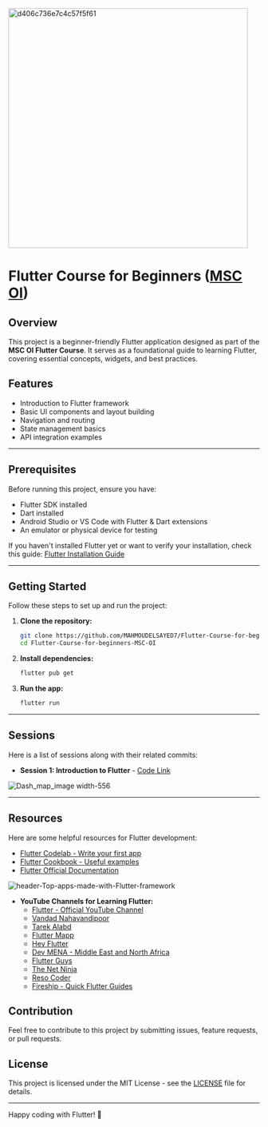 <img width="480" alt="d406c736e7c4c57f5f61" src="https://github.com/user-attachments/assets/a1ea67f4-8074-43c3-8a4d-c45e6f4b609c" />

# Flutter Course for Beginners ([MSC OI](https://www.facebook.com/profile.php?id=61563397411154))




## Overview
This project is a beginner-friendly Flutter application designed as part of the **MSC OI Flutter Course**. It serves as a foundational guide to learning Flutter, covering essential concepts, widgets, and best practices.
## Features
- Introduction to Flutter framework
- Basic UI components and layout building
- Navigation and routing
- State management basics
- API integration examples

---

## Prerequisites
Before running this project, ensure you have:
- Flutter SDK installed
- Dart installed
- Android Studio or VS Code with Flutter & Dart extensions
- An emulator or physical device for testing

If you haven't installed Flutter yet or want to verify your installation, check this guide: [Flutter Installation Guide](https://github.com/MAHMOUDELSAYED7/Flutter-Installation-Guide)

---


## Getting Started
Follow these steps to set up and run the project:

1. **Clone the repository:**
   ```sh
   git clone https://github.com/MAHMOUDELSAYED7/Flutter-Course-for-beginners-MSC-OI.git
   cd Flutter-Course-for-beginners-MSC-OI
   ```

2. **Install dependencies:**
   ```sh
   flutter pub get
   ```

3. **Run the app:**
   ```sh
   flutter run
   ```

---

## Sessions
Here is a list of sessions along with their related commits:

- **Session 1: Introduction to Flutter** - [Code Link](#)

![Dash_map_image width-556](https://github.com/user-attachments/assets/d744d3a7-ba49-43fd-9437-50c38b6d7e4d)

---

## Resources
Here are some helpful resources for Flutter development:
- [Flutter Codelab - Write your first app](https://docs.flutter.dev/get-started/codelab)
- [Flutter Cookbook - Useful examples](https://docs.flutter.dev/cookbook)
- [Flutter Official Documentation](https://docs.flutter.dev/)

![header-Top-apps-made-with-Flutter-framework](https://github.com/user-attachments/assets/230658af-762c-4ec8-a82f-12b0dd58601b)

- **YouTube Channels for Learning Flutter:**
  - [Flutter - Official YouTube Channel](https://www.youtube.com/c/flutterdev)
  - [Vandad Nahavandipoor](https://www.youtube.com/@VandadNP)
  - [Tarek Alabd](https://www.youtube.com/@TarekAlabd)
  - [Flutter Mapp](https://www.youtube.com/@FlutterMapp)
  - [Hey Flutter](https://www.youtube.com/@HeyFlutter)
  - [Dev MENA - Middle East and North Africa](https://www.youtube.com/@DevMENA)
  - [Flutter Guys](https://www.youtube.com/@flutterguys)
  - [The Net Ninja](https://www.youtube.com/c/TheNetNinja)
  - [Reso Coder](https://www.youtube.com/c/ResoCoder)
  - [Fireship - Quick Flutter Guides](https://www.youtube.com/c/Fireship)

## Contribution
Feel free to contribute to this project by submitting issues, feature requests, or pull requests.

## License
This project is licensed under the MIT License - see the [LICENSE](LICENSE) file for details.

---
Happy coding with Flutter! 🚀
